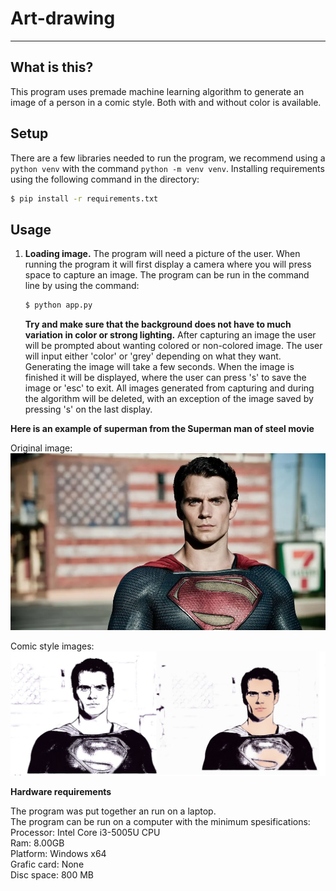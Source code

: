 # Art-drawing


---
## What is this?

This program uses premade machine learning algorithm to generate an image of a person in a comic style. Both with and without color is available.

## Setup

There are a few libraries needed to run the program, we recommend using a `python venv` with the command `python -m venv venv`. Installing requirements using the following command in the directory:

```bash
$ pip install -r requirements.txt
```

## Usage

1. **Loading image.**
    The program will need a picture of the user. When running the program it will first display a camera where you will press space to capture an image. The program can be run in the command line by using the command:
    ```bash
    $ python app.py
    ```

    **Try and make sure that the background does not have to much variation in color or strong lighting.**
    After capturing an image the user will be prompted about wanting colored or non-colored image. The user will input either 'color' or 'grey' depending on what they want.
    Generating the image will take a few seconds. When the image is finished it will be displayed, where the user can press 's' to save the image or 'esc' to exit. All images generated from capturing and during the algorithm will be deleted, with an exception of the image saved by pressing 's' on the last display.

**Here is an example of superman from the Superman man of steel movie**

Original image:
![Original image of superman](Example_images/Superman.jpg)

Comic style images:
![Comic image of superman](Example_images/Superman_comic.jpg)


**Hardware requirements**
<p>The program was put together an run on a laptop.<br>
The program can be run on a computer with the minimum spesifications:<br>
Processor: Intel Core i3-5005U CPU<br>
Ram: 8.00GB<br>
Platform: Windows x64<br>
Grafic card: None<br>
Disc space: 800 MB<p>